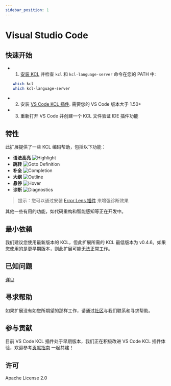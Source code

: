 ```yaml
---
sidebar_position: 1
---
```


# Visual Studio Code

## 快速开始

- 1. [安装 KCL](https://kcl-lang.io/docs/user_docs/getting-started/install) 并检查 `kcl` 和 `kcl-language-server` 命令在您的 PATH 中:

  ```bash
  which kcl
  which kcl-language-server
  ```

- 2. 安装 [VS Code KCL 插件](https://marketplace.visualstudio.com/items?itemName=kcl.kcl-vscode-extension). 需要您的 VS Code 版本大于 1.50+
- 3. 重新打开 VS Code 并创建一个 KCL 文件验证 IDE 插件功能

## 特性

此扩展提供了一些 KCL 编码帮助，包括以下功能：

- **语法高亮**
  ![Highlight](/img/docs/tools/Ide/vs-code/Highlight.png)
- **跳转**
  ![Goto Definition](/img/docs/tools/Ide/vs-code/GotoDef.gif)
- **补全**
  ![Completion](/img/docs/tools/Ide/vs-code/Completion.gif)
- **大纲**
  ![Outline](/img/docs/tools/Ide/vs-code/Outline.gif)
- **悬停**
  ![Hover](/img/docs/tools/Ide/vs-code/Hover.gif)
- **诊断**
  ![Diagnostics](/img/docs/tools/Ide/vs-code/Diagnostics.gif)

> 提示：您可以通过安装 [Error Lens 插件](https://marketplace.visualstudio.com/items?itemName=usernamehw.errorlens) 来增强诊断效果

其他一些有用的功能，如代码重构和智能感知等正在开发中。

## 最小依赖

我们建议您使用最新版本的 KCL，但此扩展所需的 KCL 最低版本为 v0.4.6。如果您使用的是更早期版本，则此扩展可能无法正常工作。

## 已知问题

[详见](https://github.com/kcl-lang/kcl/issues/524)

## 寻求帮助

如果扩展没有如您所期望的那样工作，请通过[社区](https://kcl-lang.io/docs/community/intro/support)与我们联系和寻求帮助。

## 参与贡献

目前 VS Code KCL 插件处于早期版本，我们正在积极改进 VS Code KCL 插件体验，欢迎参考[贡献指南](https://kcl-lang.io/docs/community/contribute) 一起共建！

## 许可

Apache License 2.0
